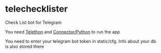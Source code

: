 # telechecklister
Check List bot for Telegram


You need <a href="https://github.com/LonamiWebs/Telethon">Telethon</a> and <a href="https://dev.mysql.com/downloads/connector/python/">Connector/Python</a> to run the app

You need to enter your telegram bot token in static/cfg. Info about your db is also stored there
